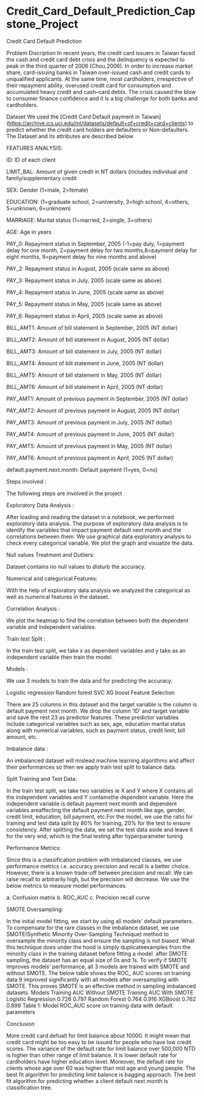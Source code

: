 # Credit_Card_Default_Prediction_Capstone_Project
Credit Card Default Prediction

Problem Discription In recent years, the credit card issuers in Taiwan faced the cash and credit card debt crisis and the delinquency is expected to peak in the third quarter of 2006 (Chou,2006). In order to increase market share, card-issuing banks in Taiwan over-issued cash and credit cards to unqualified applicants. At the same time, most cardholders, irrespective of their repayment ability, overused credit card for consumption and accumulated heavy credit and cash–card debts. The crisis caused the blow to consumer finance confidence and it is a big challenge for both banks and cardholders.

Dataset We used the [Credit Card Default payment in Taiwan] (https://archive.ics.uci.edu/ml/datasets/default+of+credit+card+clients) to predict whether the credit card holders are defaulters or Non-defaulters. The Dataset and its attributes are described below

FEATURES ANALYSIS:

ID: ID of each client

LIMIT_BAL: Amount of given credit in NT dollars (includes individual and family/supplementary credit

SEX: Gender (1=male, 2=female)

EDUCATION: (1=graduate school, 2=university, 3=high school, 4=others, 5=unknown, 6=unknown)

MARRIAGE: Marital status (1=married, 2=single, 3=others)

AGE: Age in years

PAY_0: Repayment status in September, 2005 (-1=pay duly, 1=payment delay for one month, 2=payment delay for two months,8=payment delay for eight months, 9=payment delay for nine months and above)

PAY_2: Repayment status in August, 2005 (scale same as above)

PAY_3: Repayment status in July, 2005 (scale same as above)

PAY_4: Repayment status in June, 2005 (scale same as above)

PAY_5: Repayment status in May, 2005 (scale same as above)

PAY_6: Repayment status in April, 2005 (scale same as above)

BILL_AMT1: Amount of bill statement in September, 2005 (NT dollar)

BILL_AMT2: Amount of bill statement in August, 2005 (NT dollar)

BILL_AMT3: Amount of bill statement in July, 2005 (NT dollar)

BILL_AMT4: Amount of bill statement in June, 2005 (NT dollar)

BILL_AMT5: Amount of bill statement in May, 2005 (NT dollar)

BILL_AMT6: Amount of bill statement in April, 2005 (NT dollar)

PAY_AMT1: Amount of previous payment in September, 2005 (NT dollar)

PAY_AMT2: Amount of previous payment in August, 2005 (NT dollar)

PAY_AMT3: Amount of previous payment in July, 2005 (NT dollar)

PAY_AMT4: Amount of previous payment in June, 2005 (NT dollar)

PAY_AMT5: Amount of previous payment in May, 2005 (NT dollar)

PAY_AMT6: Amount of previous payment in April, 2005 (NT dollar)

default.payment.next.month: Default payment (1=yes, 0=no)

Steps involved :

The following steps are involved in the project

Exploratory Data Analysis :

After loading and reading the dataset in a notebook, we performed exploratory data analysis. The purpose of exploratory data analysis is to identify the variables that impact payment default next month and the correlations between them. We use graphical data exploratory analysis to check every categorical variable. We plot the graph and visualize the data.

Null values Treatment and Outliers:

Dataset contains no null values to disturb the accuracy.

Numerical and categorical Features:

With the help of exploratory data analysis we analyzed the categorical as well as numerical features in the dataset.

Correlation Analysis :

We plot the heatmap to find the correlation between both the dependent variable and independent variables.

Train test Split :

In the train test split, we take x as dependent variables and y take as an independent variable then train the model.

Models :

We use 3 models to train the data and for predicting the accuracy.

Logistic regression
Random forest
SVC
XG boost
Feature Selection

There are 25 columns in this dataset and the target variable is the column is default payment next month. We drop the column ‘ID’ and target variable and save the rest 23 as predictor features. These predictor variables include categorical variables such as sex, age, education marital status along with numerical variables, such as payment status, credit limit, bill amount, etc.

Imbalance data :

An imbalanced dataset will mislead machine learning algorithms and affect their performances so then we apply train test split to balance data.

Split Training and Test Data:

In the train test split, we take two variables ie X and Y where X contains all the independent variables and Y containsthe dependent variable. Here the independent variable is default payment next month and dependent variables areaffecting the default payment next month like age, gender, credit limit, education, bill payment, etc.For the model, we use the ratio for training and test data split by 80% for training, 20% for the test to ensure consistency. After splitting the data, we set the test data aside and leave it for the very end, which is the final testing after hyperparameter tuning

Performance Metrics:

Since this is a classification problem with imbalanced classes, we use performance metrics i.e. accuracy precision and recall is a better choice. However, there is a known trade-off between precision and recall. We can raise recall to arbitrarily high, but the precision will decrease. We use the below metrics to measure model performances.

a. Confusion matrix b. ROC_AUC c. Precision recall curve

SMOTE Oversampling:

In the initial model fitting, we start by using all models’ default parameters. To compensate for the rare classes in the imbalance dataset, we use SMOTE(Synthetic Minority Over-Sampling Technique) method to oversample the minority class and ensure the sampling is not biased. What this technique does under the hood is simply duplicateexamples from the minority class in the training dataset before fitting a model. after SMOTE sampling, the dataset has an equal size of 0s and 1s. To verify if SMOTE improves models’ performance, all 3 models are trained with SMOTE and without SMOTE. The below table shows the ROC_ AUC scores on training data 9 improved significantly with all models after oversampling with SMOTE. This proves SMOTE is an effective method in sampling imbalanced datasets. Models Training AUC Without SMOTE Training AUC With SMOTE Logistic Regression 0.726 0.797 Random Forest 0.764 0.916 XGBoost 0.762 0.899 Table 1: Model ROC_AUC score on training data with default parameters

Conclusion

More credit card defualt for limit balance about 10000. It might mean that credit card might be too easy to be issued for people who have low credit scores. The variance of the default rate for limit balance over 500,000 NTD is higher than other range of limit balance. It is lower default rate for cardholders have higher education level. Moreover, the default rate for clients whose age over 60 was higher than mid age and young people. The best fit algorithm for predicting limit balance is bagging approach. The best fit algorithm for predicting whether a client default next month is classification tree.
